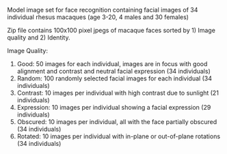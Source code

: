 Model image set for face recognition containing facial images of 34 individual rhesus macaques (age 3-20, 4 males and 30 females)

Zip file contains 100x100 pixel jpegs of macaque faces sorted by 1) Image quality and 2) Identity.

Image Quality: 
  1) Good: 50 images for each individual, images are in focus with good alignment and contrast and neutral facial expression (34 individuals)
  2) Random: 100 randomly selected facial images for each individual (34 individuals)
  3) Contrast: 10 images per individual with high contrast due to sunlight (21 individuals)
  4) Expression: 10 images per individual showing a facial expression (29 individuals)
  5) Obscured: 10 images per individual, all with the face partially obscured (34 individuals)
  6) Rotated: 10 images per individual with in-plane or out-of-plane rotations (34 individuals)

